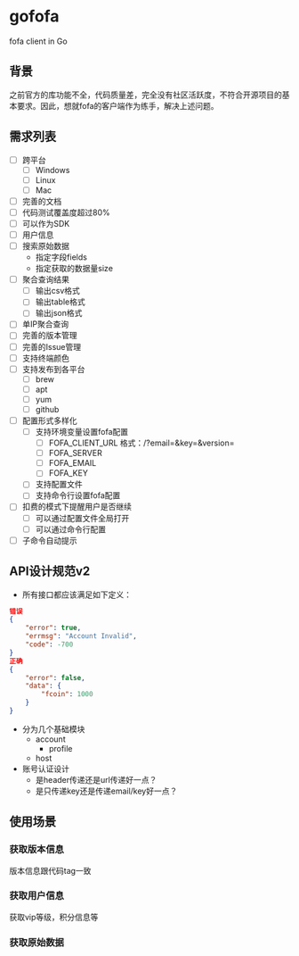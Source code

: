 # gofofa
fofa client in Go

## 背景
之前官方的库功能不全，代码质量差，完全没有社区活跃度，不符合开源项目的基本要求。因此，想就fofa的客户端作为练手，解决上述问题。

## 需求列表
- [ ] 跨平台
    - [ ] Windows
    - [ ] Linux
    - [ ] Mac
- [ ] 完善的文档
- [ ] 代码测试覆盖度超过80%
- [ ] 可以作为SDK
- [ ] 用户信息
- [ ] 搜索原始数据
  - 指定字段fields
  - 指定获取的数据量size
- [ ] 聚合查询结果
    - [ ] 输出csv格式
    - [ ] 输出table格式
    - [ ] 输出json格式
- [ ] 单IP聚合查询
- [ ] 完善的版本管理
- [ ] 完善的Issue管理 
- [ ] 支持终端颜色
- [ ] 支持发布到各平台
    - [ ] brew
    - [ ] apt
    - [ ] yum
    - [ ] github
- [ ] 配置形式多样化
    - [ ] 支持环境变量设置fofa配置
        - [ ] FOFA_CLIENT_URL 格式：<url>/?email=<email>&key=<key>&version=<v2>
        - [ ] FOFA_SERVER
        - [ ] FOFA_EMAIL
        - [ ] FOFA_KEY
    - [ ] 支持配置文件
    - [ ] 支持命令行设置fofa配置
- [ ] 扣费的模式下提醒用户是否继续
  - [ ] 可以通过配置文件全局打开
  - [ ] 可以通过命令行配置
- [ ] 子命令自动提示

## API设计规范v2
- 所有接口都应该满足如下定义：
```json
错误
{
    "error": true,
    "errmsg": "Account Invalid",
    "code": -700
}
正确
{
    "error": false,
    "data": {
        "fcoin": 1000
    }
}
```
- 分为几个基础模块
    - account
      - profile
    - host
- 账号认证设计
    - 是header传递还是url传递好一点？
    - 是只传递key还是传递email/key好一点？

## 使用场景
### 获取版本信息
版本信息跟代码tag一致

### 获取用户信息
获取vip等级，积分信息等

### 获取原始数据

